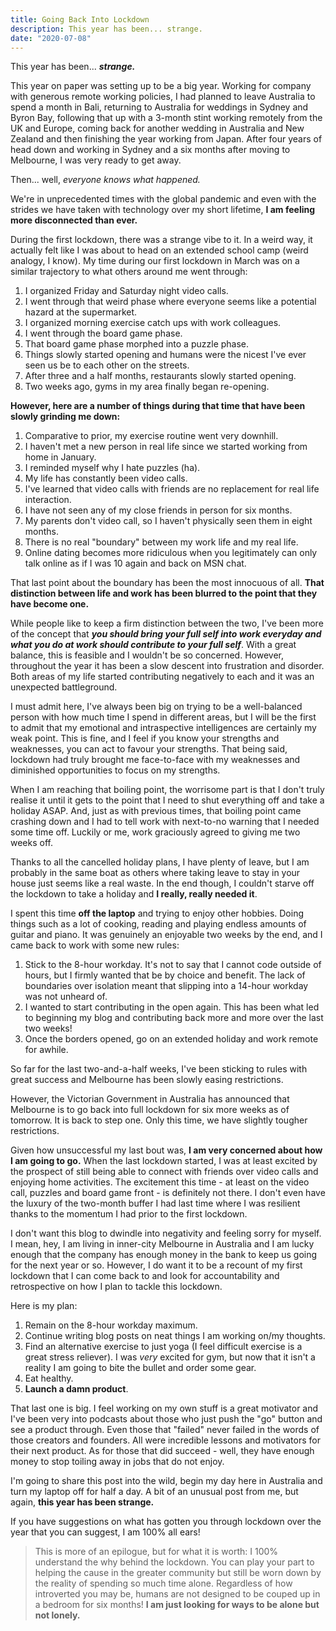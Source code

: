 ```yaml
---
title: Going Back Into Lockdown
description: This year has been... strange.
date: "2020-07-08"
---
```


This year has been... _**strange.**_

This year on paper was setting up to be a big year. Working for company with generous remote working policies, I had planned to leave Australia to spend a month in Bali, returning to Australia for weddings in Sydney and Byron Bay, following that up with a 3-month stint working remotely from the UK and Europe, coming back for another wedding in Australia and New Zealand and then finishing the year working from Japan. After four years of head down and working in Sydney and a six months after moving to Melbourne, I was very ready to get away.

Then... well, _everyone knows what happened._

We're in unprecedented times with the global pandemic and even with the strides we have taken with technology over my short lifetime, **I am feeling more disconnected than ever.**

During the first lockdown, there was a strange vibe to it. In a weird way, it actually felt like I was about to head on an extended school camp (weird analogy, I know). My time during our first lockdown in March was on a similar trajectory to what others around me went through:

1. I organized Friday and Saturday night video calls.
2. I went through that weird phase where everyone seems like a potential hazard at the supermarket.
3. I organized morning exercise catch ups with work colleagues.
4. I went through the board game phase.
5. That board game phase morphed into a puzzle phase.
6. Things slowly started opening and humans were the nicest I've ever seen us be to each other on the streets.
7. After three and a half months, restaurants slowly started opening.
8. Two weeks ago, gyms in my area finally began re-opening.

**However, here are a number of things during that time that have been slowly grinding me down:**

1. Comparative to prior, my exercise routine went very downhill.
2. I haven't met a new person in real life since we started working from home in January.
3. I reminded myself why I hate puzzles (ha).
4. My life has constantly been video calls.
5. I've learned that video calls with friends are no replacement for real life interaction.
6. I have not seen any of my close friends in person for six months.
7. My parents don't video call, so I haven't physically seen them in eight months.
8. There is no real "boundary" between my work life and my real life.
9. Online dating becomes more ridiculous when you legitimately can only talk online as if I was 10 again and back on MSN chat.

That last point about the boundary has been the most innocuous of all. **That distinction between life and work has been blurred to the point that they have become one.**

While people like to keep a firm distinction between the two, I've been more of the concept that _**you should bring your full self into work everyday and what you do at work should contribute to your full self**_. With a great balance, this is feasible and I wouldn't be so concerned. However, throughout the year it has been a slow descent into frustration and disorder. Both areas of my life started contributing negatively to each and it was an unexpected battleground.

I must admit here, I've always been big on trying to be a well-balanced person with how much time I spend in different areas, but I will be the first to admit that my emotional and intraspective intelligences are certainly my weak point. This is fine, and I feel if you know your strengths and weaknesses, you can act to favour your strengths. That being said, lockdown had truly brought me face-to-face with my weaknesses and diminished opportunities to focus on my strengths.

When I am reaching that boiling point, the worrisome part is that I don't truly realise it until it gets to the point that I need to shut everything off and take a holiday ASAP. And, just as with previous times, that boiling point came crashing down and I had to tell work with next-to-no warning that I needed some time off. Luckily or me, work graciously agreed to giving me two weeks off.

Thanks to all the cancelled holiday plans, I have plenty of leave, but I am probably in the same boat as others where taking leave to stay in your house just seems like a real waste. In the end though, I couldn't starve off the lockdown to take a holiday and **I really, really needed it**.

I spent this time **off the laptop** and trying to enjoy other hobbies. Doing things such as a lot of cooking, reading and playing endless amounts of guitar and piano. It was genuinely an enjoyable two weeks by the end, and I came back to work with some new rules:

1. Stick to the 8-hour workday. It's not to say that I cannot code outside of hours, but I firmly wanted that be by choice and benefit. The lack of boundaries over isolation meant that slipping into a 14-hour workday was not unheard of.
2. I wanted to start contributing in the open again. This has been what led to beginning my blog and contributing back more and more over the last two weeks!
3. Once the borders opened, go on an extended holiday and work remote for awhile.

So far for the last two-and-a-half weeks, I've been sticking to rules with great success and Melbourne has been slowly easing restrictions.

However, the Victorian Government in Australia has announced that Melbourne is to go back into full lockdown for six more weeks as of tomorrow. It is back to step one. Only this time, we have slightly tougher restrictions.

Given how unsuccessful my last bout was, **I am very concerned about how I am going to go.** When the last lockdown started, I was at least excited by the prospect of still being able to connect with friends over video calls and enjoying home activities. The excitement this time - at least on the video call, puzzles and board game front - is definitely not there. I don't even have the luxury of the two-month buffer I had last time where I was resilient thanks to the momentum I had prior to the first lockdown.

I don't want this blog to dwindle into negativity and feeling sorry for myself. I mean, hey, I am living in inner-city Melbourne in Australia and I am lucky enough that the company has enough money in the bank to keep us going for the next year or so. However, I do want it to be a recount of my first lockdown that I can come back to and look for accountability and retrospective on how I plan to tackle this lockdown.

Here is my plan:

1. Remain on the 8-hour workday maximum.
2. Continue writing blog posts on neat things I am working on/my thoughts.
3. Find an alternative exercise to just yoga (I feel difficult exercise is a great stress reliever). I was _very_ excited for gym, but now that it isn't a reality I am going to bite the bullet and order some gear.
4. Eat healthy.
5. **Launch a damn product**.

That last one is big. I feel working on my own stuff is a great motivator and I've been very into podcasts about those who just push the "go" button and see a product through. Even those that "failed" never failed in the words of those creators and founders. All were incredible lessons and motivators for their next product. As for those that did succeed - well, they have enough money to stop toiling away in jobs that do not enjoy.

I'm going to share this post into the wild, begin my day here in Australia and turn my laptop off for half a day. A bit of an unusual post from me, but again, **this year has been strange.**

If you have suggestions on what has gotten you through lockdown over the year that you can suggest, I am 100% all ears!

> This is more of an epilogue, but for what it is worth: I 100% understand the why behind the lockdown. You can play your part to helping the cause in the greater community but still be worn down by the reality of spending so much time alone. Regardless of how introverted you may be, humans are not designed to be couped up in a bedroom for six months! **I am just looking for ways to be alone but not lonely.**
